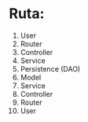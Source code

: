 # Ruta:

1. User
2. Router
3. Controller
4. Service
5. Persistence (DAO)
6. Model
7. Service
8. Controller
9. Router
10. User

